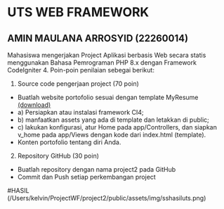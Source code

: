 # UTS WEB FRAMEWORK

## AMIN MAULANA ARROSYID (22260014)

Mahasiswa mengerjakan Project Aplikasi berbasis Web secara statis menggunakan Bahasa
Pemrograman PHP 8.x dengan Framework CodeIgniter 4. Poin-poin penilaian sebegai berikut:
1. Source code pengerjaan project (70 poin)
- Buatlah website portofolio sesuai dengan template MyResume <a href="https://bootstrapmade.com/free-html-bootstrap-template-my-resume/">(download)</a>
- a) Persiapkan atau instalasi framework CI4;
- b) manfaatkan assets yang ada di template dan letakkan di public;
- c) lakukan konfigurasi, atur Home pada app/Controllers, dan siapkan v_home
pada app/Views dengan kode dari index.html (template).
- Konten portofolio tentang diri Anda.
2. Repository GitHub (30 poin)
- Buatlah repository dengan nama project2 pada GitHub
- Commit dan Push setiap perkembangan project

#HASIL
(/Users/kelvin/ProjectWF/project2/public/assets/img/sshasiluts.png)